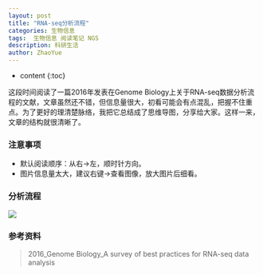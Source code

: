 ```yaml
---
layout: post
title: "RNA-seq分析流程"
categories: 生物信息
tags:  生物信息 阅读笔记 NGS
description: 科研生活
author: ZhaoYue
---
```


* content
{:toc}

这段时间阅读了一篇2016年发表在Genome Biology上关于RNA-seq数据分析流程的文献，文章虽然还不错，但信息量很大，初看可能会有点混乱，把握不住重点。为了更好的理清楚脉络，我把它总结成了思维导图，分享给大家。这样一来，文章的结构就很清晰了。




### 注意事项
- 默认阅读顺序：从右→左，顺时针方向。
- 图片信息量太大，建议右键→查看图像，放大图片后细看。

### 分析流程

![](https://raw.githubusercontent.com/woaielf/woaielf.github.io/master/_posts/Pic/1-RNA-seq.png)

### 参考资料
> 2016_Genome Biology_A survey of best practices for RNA-seq data analysis